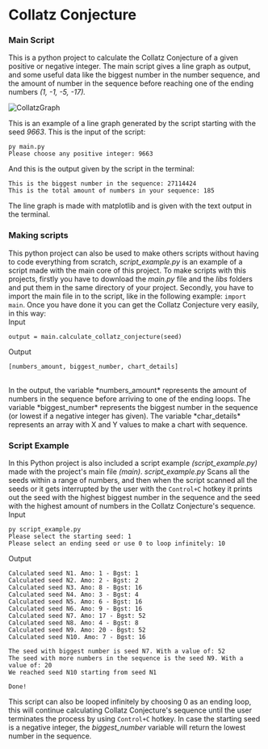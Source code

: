 # Collatz Conjecture
### Main Script
This is a python project to calculate the Collatz Conjecture of a given positive or negative integer. The main script gives a line graph as output, and some useful data like the biggest number in the number sequence, and the amount of number in the sequence before reaching one of the ending numbers *(1, -1, -5, -17).*

![CollatzGraph](https://user-images.githubusercontent.com/45014622/128683082-0d3088b5-1a20-443e-9532-136290f420d2.jpg)

This is an example of a line graph generated by the script starting with the seed *9663*.
This is the input of the script:

```` 
py main.py
Please choose any positive integer: 9663
```` 
And this is the output given by the script in the terminal:
```` 
This is the biggest number in the sequence: 27114424
This is the total amount of numbers in your sequence: 185
```` 
The line graph is made with matplotlib and is given with the text output in the terminal.
<br>

### Making scripts
This python project can also be used to make others scripts without having to code everything from scratch, *script_example.py*  is an example of a script made with the main core of this project.
To make scripts with this projects, firstly you have to download the *main.py*  file and the *libs*  folders and put them in the same directory of your project. Secondly, you have to import the main file in to the script, like in the following example: `import main`.
Once you have done it you can get the Collatz Conjecture very easily, in this way:
<br>
Input
```` 
output = main.calculate_collatz_conjecture(seed)
```` 

Output
````
[numbers_amount, biggest_number, chart_details]
```` 
<br>
In the output, the variable *numbers_amount*  represents the amount of numbers in the sequence before arriving to one of the ending loops. The variable *biggest_number*  represents the biggest number in the sequence (or lowest if a negative integer has given). The variable *char_details*  represents an array with X and Y values to make a chart with sequence. 

### Script Example
In this Python project is also included a script example *(script_example.py)* made with the project's main file *(main)*.
*script_example.py* Scans all the seeds within a range of numbers, and then when the script scanned all the seeds or it gets interrupted by the user with the `Control+C` hotkey it prints out the seed with the highest biggest number in the sequence and the seed with the highest amount of numbers in the Collatz Conjecture's sequence. 
<br>
Input
````
py script_example.py
Please select the starting seed: 1
Please select an ending seed or use 0 to loop infinitely: 10
````
Output
````
Calculated seed N1. Amo: 1 - Bgst: 1
Calculated seed N2. Amo: 2 - Bgst: 2
Calculated seed N3. Amo: 8 - Bgst: 16
Calculated seed N4. Amo: 3 - Bgst: 4
Calculated seed N5. Amo: 6 - Bgst: 16
Calculated seed N6. Amo: 9 - Bgst: 16
Calculated seed N7. Amo: 17 - Bgst: 52
Calculated seed N8. Amo: 4 - Bgst: 8
Calculated seed N9. Amo: 20 - Bgst: 52
Calculated seed N10. Amo: 7 - Bgst: 16

The seed with biggest number is seed N7. With a value of: 52
The seed with more numbers in the sequence is the seed N9. With a value of: 20
We reached seed N10 starting from seed N1

Done!
````
This script can also be looped infinitely by choosing 0 as an ending loop, this will continue calculating Collatz Conjecture's sequence until the user terminates the process by using `Control+C` hotkey.
In case the starting seed is a negative integer, the *biggest_number* variable will return the lowest number in the sequence.
